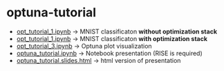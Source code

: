 # optuna-tutorial

* [opt_tutorial_1.ipynb]()        -> MNIST classificaton **without optimization stack**
* [opt_tutorial_1.ipynb]()        -> MNIST classificaton **with optimization stack**
* [opt_tutorial_3.ipynb]()        -> Optuna plot visualization
* [optuna_tutorial.ipynb]()       -> Notebook presentation (RISE is required)
* [optuna_tutorial.slides.html](optuna_tutorial.slides.html) -> html version of presentation
